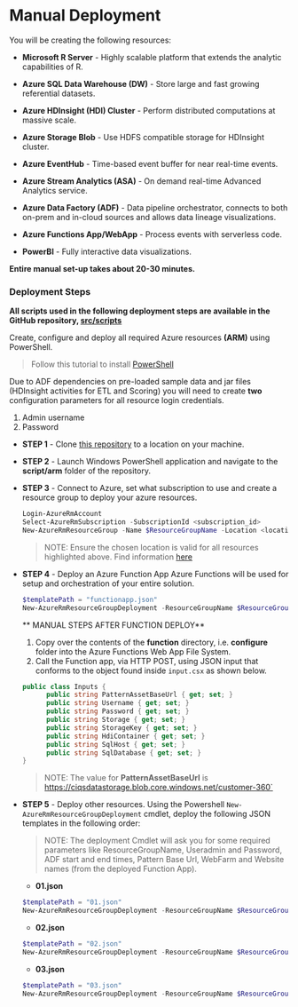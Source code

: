 # Manual Deployment
You will be creating the following resources:

- **Microsoft R Server** - Highly scalable platform that extends the analytic capabilities of R.

- **Azure SQL Data Warehouse (DW)** - Store large and fast growing referential datasets.

- **Azure HDInsight (HDI) Cluster** - Perform distributed computations at massive scale.

- **Azure Storage Blob** - Use HDFS compatible storage for HDInsight cluster.

- **Azure EventHub** - Time-based event buffer for near real-time events.

- **Azure Stream Analytics (ASA)** - On demand real-time Advanced Analytics service.

- **Azure Data Factory (ADF)** - Data pipeline orchestrator, connects to both on-prem and in-cloud sources and allows data lineage visualizations.

- **Azure Functions App/WebApp** - Process events with serverless code.

- **PowerBI** - Fully interactive data visualizations.

**Entire manual set-up takes about 20-30 minutes.**

### Deployment Steps
**All scripts used in the following deployment steps are available in the GitHub repository, [src/scripts][LINK_SCRIPTS]** 

Create, configure and deploy all required Azure resources **(ARM)** using PowerShell.

> Follow this tutorial to install [PowerShell][LINK_PS]

Due to ADF dependencies on pre-loaded sample data and jar files (HDInsight activities for ETL and Scoring) you will need to create **two** configuration parameters for all resource login credentials.

1. Admin username
1. Password 
 

- **STEP 1** - Clone [this repository][LINK_GH] to a location on your machine. 

- **STEP 2** - Launch Windows PowerShell application and navigate to the **script/arm** folder of the repository.
 
- **STEP 3** - Connect to Azure, set what subscription to use and create a resource group to deploy your azure resources.   
	
    ```Powershell
    Login-AzureRmAccount
    Select-AzureRmSubscription -SubscriptionId <subscription_id>
    New-AzureRmResourceGroup -Name $ResourceGroupName -Location <location_of_your_choice>
	```
	> NOTE: Ensure the chosen location is valid for all resources highlighted above. Find information [here](https://azure.microsoft.com/en-us/status/)  
	
- **STEP 4** - Deploy an Azure Function App
Azure Functions will be used for setup and orchestration of your entire solution. 

    ```PowerShell
    $templatePath = "functionapp.json"
    New-AzureRmResourceGroupDeployment -ResourceGroupName $ResourceGroupName -Name "Create Function App" -TemplateUri $templatePath 
    ```  
    ** MANUAL STEPS AFTER FUNCTION DEPLOY**  
    1. Copy over the contents of the **function** directory, i.e. **configure** folder into the Azure Functions Web App File System. 
    2. Call the Function app, via HTTP POST, using JSON input that conforms to the object found inside `input.csx` as shown below.
    
    ```csharp
    public class Inputs {  
          public string PatternAssetBaseUrl { get; set; }
          public string Username { get; set; }
          public string Password { get; set; }
          public string Storage { get; set; }
          public string StorageKey { get; set; }
          public string HdiContainer { get; set; }
          public string SqlHost { get; set; }
          public string SqlDatabase { get; set; }
    }
	```
    > NOTE: The value for **PatternAssetBaseUrl** is  https://ciqsdatastorage.blob.core.windows.net/customer-360`  

- **STEP 5** - Deploy other resources. 
Using the Powershell `New-AzureRmResourceGroupDeployment` cmdlet, deploy the following JSON templates in the following order:  
	> NOTE: The deployment Cmdlet will ask you for some required parameters like ResourceGroupName, Useradmin and Password, ADF start and end times, Pattern Base Url, WebFarm and Website names (from the deployed Function App).   

	- **01.json**  
    ```PowerShell
    $templatePath = "01.json"
    New-AzureRmResourceGroupDeployment -ResourceGroupName $ResourceGroupName -Name "Create Function App" -TemplateUri $templatePath 
    ```
    
    - **02.json**  
    ```PowerShell
    $templatePath = "02.json"
    New-AzureRmResourceGroupDeployment -ResourceGroupName $ResourceGroupName -Name "Create Function App" -TemplateUri $templatePath 
    ```
    
    - **03.json** 
    ```PowerShell
    $templatePath = "03.json"
    New-AzureRmResourceGroupDeployment -ResourceGroupName $ResourceGroupName -Name "Create Function App" -TemplateUri $templatePath 
    ```
    
 <!-- Links -->
[LINK_PS]: https://docs.microsoft.com/en-us/powershell/azure/install-azurerm-ps?view=azurermps-3.8.0
[LINK_SCRIPTS]: https://github.com/Azure/cortana-intelligence-customer360/tree/master/Technical%20Deployment%20Guide/src/scripts
[LINK_GH]: https://github.com/Azure/cortana-intelligence-customer360 
 
